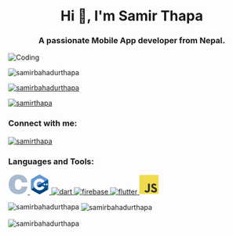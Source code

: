 <h1 align="center">Hi 👋, I'm Samir Thapa</h1>
<h3 align="center">A passionate Mobile App developer from Nepal.</h3>
<img src="https://media.tenor.com/IieZUsqoYCwAAAAM/developer.gif" alt="Coding" width="300" height="200">

<p align="left"> <img src="https://komarev.com/ghpvc/?username=samirbahadurthapa&label=Profile%20views&color=0e75b6&style=flat" alt="samirbahadurthapa" /> </p>

<p align="left"> <a href="https://github.com/ryo-ma/github-profile-trophy"><img src="https://github-profile-trophy.vercel.app/?username=samirbahadurthapa" alt="samirbahadurthapa" /></a> </p>

<p align="left"> <a href="https://twitter.com/samirthapa" target="blank"><img src="https://img.shields.io/twitter/follow/samirthapa?logo=twitter&style=for-the-badge" alt="samirthapa" /></a> </p>

<h3 align="left">Connect with me:</h3>
<p align="left">
<a href="https://twitter.com/samirthapa" target="blank"><img align="center" src="https://raw.githubusercontent.com/rahuldkjain/github-profile-readme-generator/master/src/images/icons/Social/twitter.svg" alt="samirthapa" height="30" width="40" /></a>
</p>

<h3 align="left">Languages and Tools:</h3>
<p align="left"> <a href="https://www.cprogramming.com/" target="_blank" rel="noreferrer"> <img src="https://raw.githubusercontent.com/devicons/devicon/master/icons/c/c-original.svg" alt="c" width="40" height="40"/> </a> <a href="https://www.w3schools.com/cpp/" target="_blank" rel="noreferrer"> <img src="https://raw.githubusercontent.com/devicons/devicon/master/icons/cplusplus/cplusplus-original.svg" alt="cplusplus" width="40" height="40"/> </a> <a href="https://dart.dev" target="_blank" rel="noreferrer"> <img src="https://www.vectorlogo.zone/logos/dartlang/dartlang-icon.svg" alt="dart" width="40" height="40"/> </a> <a href="https://firebase.google.com/" target="_blank" rel="noreferrer"> <img src="https://www.vectorlogo.zone/logos/firebase/firebase-icon.svg" alt="firebase" width="40" height="40"/> </a> <a href="https://flutter.dev" target="_blank" rel="noreferrer"> <img src="https://www.vectorlogo.zone/logos/flutterio/flutterio-icon.svg" alt="flutter" width="40" height="40"/> </a> <a href="https://developer.mozilla.org/en-US/docs/Web/JavaScript" target="_blank" rel="noreferrer"> <img src="https://raw.githubusercontent.com/devicons/devicon/master/icons/javascript/javascript-original.svg" alt="javascript" width="40" height="40"/> </a> </p>

<p><img align="left" src="https://github-readme-stats.vercel.app/api/top-langs?username=samirbahadurthapa&show_icons=true&locale=en&layout=compact" alt="samirbahadurthapa" /></p>

<p>&nbsp;<img align="center" src="https://github-readme-stats.vercel.app/api?username=samirbahadurthapa&show_icons=true&locale=en" alt="samirbahadurthapa" /></p>

<p><img align="center" src="https://github-readme-streak-stats.herokuapp.com/?user=samirbahadurthapa&" alt="samirbahadurthapa" /></p>
